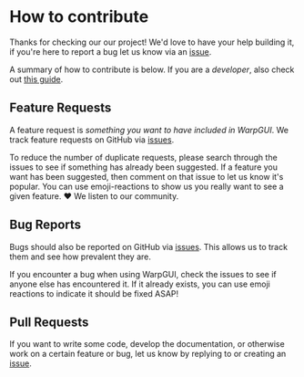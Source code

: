 # How to contribute

Thanks for checking our our project! We'd love to have your help building it, if you're here to report a bug let us know via an [issue](https://github.com/satellite_im/warp_gui/issues).

A summary of how to contribute is below. If you are a _developer_, also check out [this guide](docs/new-dev.md).

## Feature Requests

A feature request is _something you want to have included in WarpGUI_. We track feature requests on GitHub via [issues](https://github.com/satellite_im/warp_gui/issues).

To reduce the number of duplicate requests, please search through the issues to see if something has already been suggested. If a feature you want has been suggested, then comment on that issue to let us know it's popular. You can use emoji-reactions to show us you really want to see a given feature. ❤️ We listen to our community.

## Bug Reports

Bugs should also be reported on GitHub via [issues](https://github.com/satellite_im/warp_gui/issues). This allows us to track them and see how prevalent they are.

If you encounter a bug when using WarpGUI, check the issues to see if anyone else has encountered it. If it already exists, you can use emoji reactions to indicate it should be fixed ASAP!

## Pull Requests

If you want to write some code, develop the documentation, or otherwise work on a certain feature or bug, let us know by replying to or creating an [issue](https://github.com/satellite_im/warp_gui/issues).
